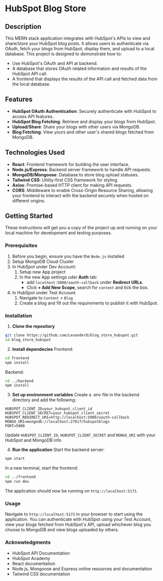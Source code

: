 # HubSpot Blog Store

## Description

This MERN stack application integrates with HubSpot's APIs to view and share/store your HubSpot blog posts. It allows users to authenticate via OAuth, fetch your blogs from HubSpot, display them, and upload to a local database. This project is designed to demonstrate how to:
- Use HubSpot's OAuth and API at backend.
- A database that stores OAuth related information and results of the HubSpot API call.
- A frontend that displays the results of the API call and fetched data from the local database.

## Features

- **HubSpot OAuth Authentication**: Securely authenticate with HubSpot to access API features.
- **HubSpot Blog Fetching**: Retrieve and display your blogs from HubSpot.
- **Upload/Share**: Share your blogs with other users via MongoDB.
- **Blog Fetching**: View yours and other user's shared blogs fetched from MongoDB.

## Technologies Used

- **React**: Frontend framework for building the user interface.
- **Node.js/Express**: Backend server framework to handle API requests.
- **MongoDB/Mongoose**: Database to store blog upload statuses.
- **Tailwind CSS**: Utility-first CSS framework for styling.
- **Axios**: Promise-based HTTP client for making API requests.
- **CORS**: Middleware to enable Cross-Origin Resource Sharing, allowing your frontend to interact with the backend securely when hosted on different origins.

## Getting Started

These instructions will get you a copy of the project up and running on your local machine for development and testing purposes.

### Prerequisites

1. Before you begin, ensure you have the `Node.js` installed
2. Setup MongoDB Cloud Cluster
3. In HubSpot under Dev Account:
    1. Setup new App project
    2. In the new App settings uder **Auth** tab:
        - add `localhost:5000/oauth-callback` under **Redirect URLs**.
        - Click **+ Add New Scope**, search for `content` and tick the box.
4. In HubSpot under Test Account
    1. Navigate to `Content` > `Blog`
    2. Create a blog and fill out the requirements to publish it with HubSpot.

### Installation

1. **Clone the repository**
```bash
git clone https://github.com/LexanderO/blog_store_hubspot.git
cd blog_store_hubspot
```

2. **Install dependecies**
Frontend:
```bash
cd frontend
npm install
```

Backend:
```bash
cd ../backend
npm install
```

3. **Set up environment variables**
Create a .env file in the backend directory and add the following:
```
HUBSPOT_CLIENT_ID=your_hubspot_client_id
HUBSPOT_CLIENT_SECRET=your_hubspot_client_secret
HUBSPOT_REDIRECT_URI=http://localhost:5000/oauth-callback
MONGO_URI=mongodb://localhost:27017/hubspotblogs
PORT=5000
```
Update `HUBSPOT_CLIENT_ID`, `HUBSPOT_CLIENT_SECRET` and `MONGO_URI` with your HubSpot and MongoDB info

4. **Run the application**
Start the backend server:
```bash
npm start
```

In a new terminal, start the frontend:
```bash
cd ../frontend
npm run dev
```
The application should now be running on `http://localhost:5173`.

### Usage

Navigate to `http://localhost:5173` in your browser to start using the application. You can authenticate with HubSpot using your Test Account, view your blogs fetched from HubSpot's API, upload whichever blog you choose to MongoDB and view blogs uploaded by others.

### Acknowledgments

- HubSpot API Documentation
- HubSpot Academy
- React documentation
- Node.js, Mongoose and Express online resources and documentation
- Tailwind CSS documentation